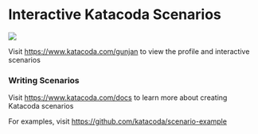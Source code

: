 # Interactive Katacoda Scenarios

[![](http://shields.katacoda.com/katacoda/gunjan/count.svg)](https://www.katacoda.com/gunjan "Get your profile on Katacoda.com")

Visit https://www.katacoda.com/gunjan to view the profile and interactive scenarios

### Writing Scenarios
Visit https://www.katacoda.com/docs to learn more about creating Katacoda scenarios

For examples, visit https://github.com/katacoda/scenario-example
